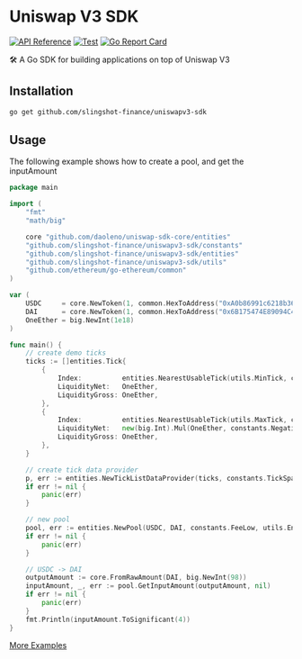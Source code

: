 # Uniswap V3 SDK

[![API Reference](https://camo.githubusercontent.com/915b7be44ada53c290eb157634330494ebe3e30a/68747470733a2f2f676f646f632e6f72672f6769746875622e636f6d2f676f6c616e672f6764646f3f7374617475732e737667)](https://pkg.go.dev/github.com/slingshot-finance/uniswapv3-sdk)
[![Test](https://github.com/slingshot-finance/uniswapv3-sdk/actions/workflows/test.yml/badge.svg)](https://github.com/slingshot-finance/uniswapv3-sdk/actions/workflows/test.yml)
[![Go Report Card](https://goreportcard.com/badge/github.com/slingshot-finance/uniswapv3-sdk)](https://goreportcard.com/report/github.com/slingshot-finance/uniswapv3-sdk)

🛠 A Go SDK for building applications on top of Uniswap V3

## Installation

```sh
go get github.com/slingshot-finance/uniswapv3-sdk
```

## Usage

The following example shows how to create a pool, and get the inputAmount

```go
package main

import (
	"fmt"
	"math/big"

	core "github.com/daoleno/uniswap-sdk-core/entities"
	"github.com/slingshot-finance/uniswapv3-sdk/constants"
	"github.com/slingshot-finance/uniswapv3-sdk/entities"
	"github.com/slingshot-finance/uniswapv3-sdk/utils"
	"github.com/ethereum/go-ethereum/common"
)

var (
	USDC     = core.NewToken(1, common.HexToAddress("0xA0b86991c6218b36c1d19D4a2e9Eb0cE3606eB48"), 6, "USDC", "USD Coin")
	DAI      = core.NewToken(1, common.HexToAddress("0x6B175474E89094C44Da98b954EedeAC495271d0F"), 18, "DAI", "Dai Stablecoin")
	OneEther = big.NewInt(1e18)
)

func main() {
	// create demo ticks
	ticks := []entities.Tick{
		{
			Index:          entities.NearestUsableTick(utils.MinTick, constants.TickSpacings[constants.FeeLow]),
			LiquidityNet:   OneEther,
			LiquidityGross: OneEther,
		},
		{
			Index:          entities.NearestUsableTick(utils.MaxTick, constants.TickSpacings[constants.FeeLow]),
			LiquidityNet:   new(big.Int).Mul(OneEther, constants.NegativeOne),
			LiquidityGross: OneEther,
		},
	}

	// create tick data provider
	p, err := entities.NewTickListDataProvider(ticks, constants.TickSpacings[constants.FeeLow])
	if err != nil {
		panic(err)
	}

	// new pool
	pool, err := entities.NewPool(USDC, DAI, constants.FeeLow, utils.EncodeSqrtRatioX96(constants.One, constants.One), OneEther, 0, p)
	if err != nil {
		panic(err)
	}

	// USDC -> DAI
	outputAmount := core.FromRawAmount(DAI, big.NewInt(98))
	inputAmount, _, err := pool.GetInputAmount(outputAmount, nil)
	if err != nil {
		panic(err)
	}
	fmt.Println(inputAmount.ToSignificant(4))
}
```

[More Examples](./examples/README.md)
